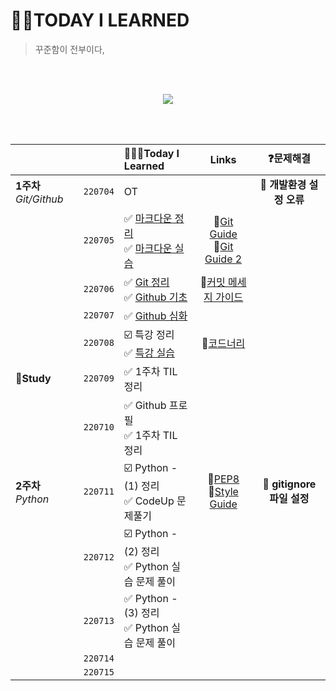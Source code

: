 
# 🤟🏻TODAY I LEARNED
> 꾸준함이 전부이다, 

<br>

<br>

<p align ="center"><img src="https://i.pinimg.com/originals/21/f3/f8/21f3f8a6fcdc0ae03d9891a0685d0d2e.gif"></p>

<br/>

<br/>


|                      |          | 👩🏻‍💻Today I Learned                                           |                    Links                     |                    ❓문제해결                    |
| -------------------- | :------: | :----------------------------------------------------------- | :------------------------------------------: | :------------------------------------------: |
| **1주차** *Git/Github* | `220704` | OT |                                              | 🧨 **개발환경 설정 오류** |
|                      | `220705` | ✅ [마크다운 정리](https://github.com/wdahlia/TIL/blob/master/markdown/README.md) <br/>✅ [마크다운 실습](https://github.com/wdahlia/TIL/blob/master/markdown%20practice/%EB%A7%88%ED%81%AC%EB%8B%A4%EC%9A%B4%20%EC%8B%A4%EC%8A%B5.md) | 📓[Git Guide](https://git-scm.com/book/ko/v2)<br>📓[Git Guide 2](https://git.jiny.dev/) |  |
|                      | `220706` | ✅ [Git 정리](https://github.com/wdahlia/TIL/blob/master/Git%20%EC%A0%95%EB%A6%AC/README.md) <br/>✅ [Github 기초](https://github.com/wdahlia/TIL/blob/master/Github/Github%20%EA%B8%B0%EC%B4%88/Github%20%EA%B8%B0%EC%B4%88.md) | 📓[커밋 메세지 가이드](https://velog.io/@palza4dev/TIL-28.-GitGithub-%EC%BB%A4%EB%B0%8B-%EB%A9%94%EC%8B%9C%EC%A7%80-%EC%9E%91%EC%84%B1%EB%B2%95) |                                              |
|                      | `220707` | ✅ [Github 심화](https://github.com/wdahlia/TIL/blob/master/Github/Github%20%EC%8B%AC%ED%99%94%20/GitHub%EC%8B%AC%ED%99%94_branch.md) |                                              |  |
|                      | `220708` | ☑️ 특강 정리<br>✅ [특강 실습](https://github.com/wdahlia/job-research/blob/master/research.md) | 📓[코드너리](https://www.codenary.co.kr/) |  |
| **🔺Study** | `220709` | ✅ 1주차 TIL 정리 |                                              |                                              |
|  | `220710` | ✅ Github 프로필<br>✅ 1주차 TIL 정리 | | |
| **2주차** *Python* | `220711` | ☑️ Python - (1) 정리<br>✅ CodeUp 문제풀기 | 📓[PEP8](https://www.python.org/dev/peps/pep-0008/)<br>📓[Style Guide](https://google.github.io/styleguide/pyguide.html) | 🧨 **gitignore 파일 설정** |
|  | `220712` | ☑️ Python - (2) 정리<br>✅ Python 실습 문제 풀이 | | |
|  | `220713` | ✅ Python - (3) 정리<br>✅ Python 실습 문제 풀이 | | |
|  | `220714` |  | | |
|  | `220715` | | | |

<br>

<br>

